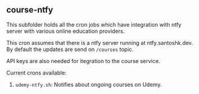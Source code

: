 ## course-ntfy

This subfolder holds all the cron jobs which have integration with ntfy server with various online education providers.

This cron assumes that there is a ntfy server running at ntfy.santoshk.dev. By default the updates are send on `/courses` topic.

API keys are also needed for itegration to the course service.

Current crons available:

1. `udemy-ntfy.sh`: Notifies about ongoing courses on Udemy.
